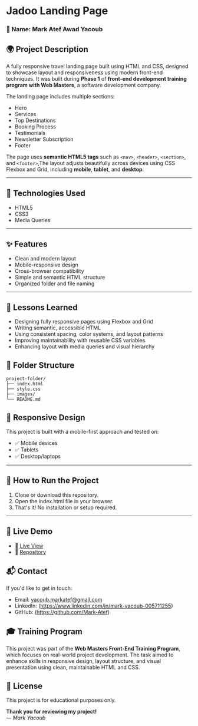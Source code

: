 # Jadoo Landing Page

### 👤 Name: Mark Atef Awad Yacoub

## 🌍 Project Description
A fully responsive travel landing page built using HTML and CSS, designed to showcase layout and responsiveness using modern front-end techniques.
It was built during **Phase 1** of **front-end development training program with Web Masters**, a software development company.

The landing page includes multiple sections:
- Hero
- Services
- Top Destinations
- Booking Process
- Testimonials
- Newsletter Subscription
- Footer

The page uses **semantic HTML5 tags** such as `<nav>`, `<header>`, `<section>`, and `<footer>`,The layout adjusts beautifully across devices using CSS Flexbox and Grid, including **mobile**, **tablet**, and **desktop**.

---

## 🚀 Technologies Used

- HTML5
- CSS3
-  Media Queries

---

## ✨ Features

- Clean and modern layout
- Mobile-responsive design
- Cross-browser compatibility
- Simple and semantic HTML structure
- Organized folder and file naming

---

## 🧠 Lessons Learned

- Designing fully responsive pages using Flexbox and Grid  
- Writing semantic, accessible HTML  
- Using consistent spacing, color systems, and layout patterns  
- Improving maintainability with reusable CSS variables  
- Enhancing layout with media queries and visual hierarchy

## 📁 Folder Structure

```
project-folder/
├── index.html
├── style.css
├── images/
└── README.md
``` 

## 📱 Responsive Design

This project is built with a mobile-first approach and tested on:

- ✅ Mobile devices
- ✅ Tablets
- ✅ Desktop/laptops

---

## 🧪 How to Run the Project

1. Clone or download this repository.
2. Open the index.html file in your browser.
3. That's it! No installation or setup required.

---

## 🚀 Live Demo

- 🔗 [Live View](https://mark-atef.github.io/Landing-Page-Project/)
- 🧾 [Repository](https://github.com/Mark-Atef/Landing-Page-Project)

## 📬 Contact

If you'd like to get in touch:

- Email: yacoub.markatef@gmail.com  
- LinkedIn: (https://www.linkedin.com/in/mark-yacoub-005711255)  
- GitHub: (https://github.com/Mark-Atef)

## 🎓 Training Program

This project was part of the **Web Masters Front-End Training Program**, which focuses on real-world project development. The task aimed to enhance skills in responsive design, layout structure, and visual presentation using clean, maintainable HTML and CSS.

## 📄 License

This project is for educational purposes only.

**Thank you for reviewing my project!**  
— *Mark Yacoub*
